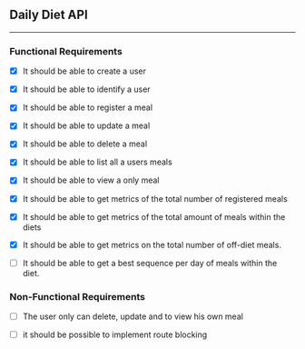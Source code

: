 ## Daily Diet API

---
### Functional Requirements
 - [x] It should be able to create a user

 - [x] It should be able to identify a user
 - [x] It should be able to register a meal
 - [x] It should be able to update a meal
 - [x] It should be able to delete a meal
 - [x] It should be able to list all a users meals 
 - [x] It should be able to view  a only meal 
 - [x] It should be able to get metrics of the total number of registered meals
 - [x] It should be able to get metrics of the total amount of meals within the diets
 - [x] It should be able to get metrics on the total number of off-diet meals.
 - [ ] It should be able to get a best sequence per day of meals within the diet.

### Non-Functional Requirements

  
 - [ ] The user only can delete, update and to view his own meal
 - [ ] it should be possible to implement route blocking


